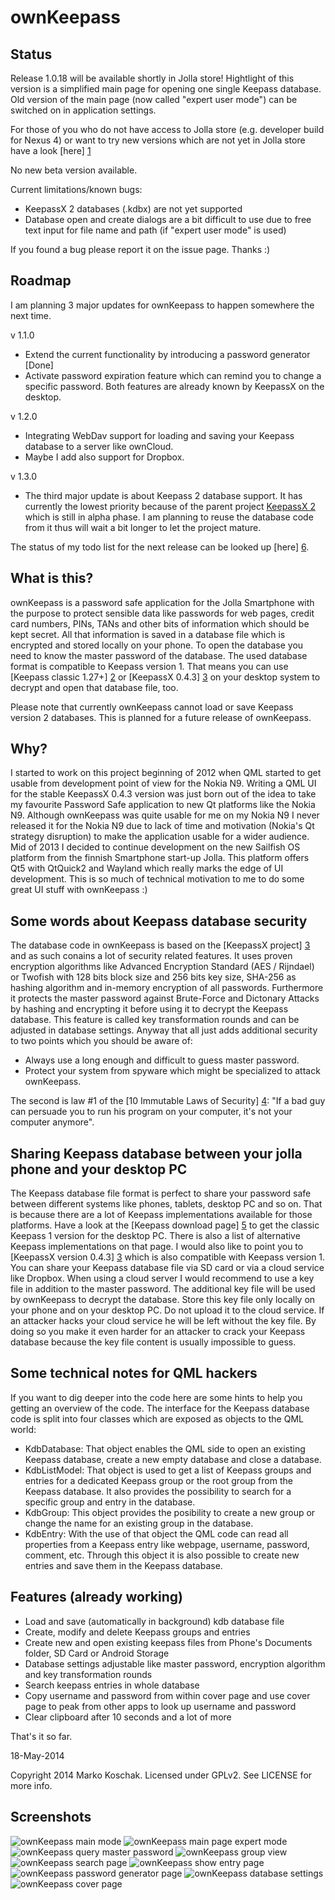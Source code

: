 ownKeepass
==========

Status
------

Release 1.0.18 will be available shortly in Jolla store! Hightlight of this version is a simplified main page for opening one single Keepass database. Old version of the main page (now called "expert user mode") can be switched on in application settings.

For those of you who do not have access to Jolla store (e.g. developer build for Nexus 4) or want to try new versions which are not yet in Jolla store have a look [here] [1]

No new beta version available.

Current limitations/known bugs:
*   KeepassX 2 databases (.kdbx) are not yet supported
*   Database open and create dialogs are a bit difficult to use due to free text input for file name and path (if "expert user mode" is used)

If you found a bug please report it on the issue page. Thanks :)

Roadmap
-------

I am planning 3 major updates for ownKeepass to happen somewhere the next time.

v 1.1.0
*   Extend the current functionality by introducing a password generator [Done]
*   Activate password expiration feature which can remind you to change a specific password. Both features are already known by KeepassX on the desktop.

v 1.2.0
*   Integrating WebDav support for loading and saving your Keepass database to a server like ownCloud.
*   Maybe I add also support for Dropbox.

v 1.3.0
*   The third major update is about Keepass 2 database support. It has currently the lowest priority because of the parent project [KeepassX 2][3] which is still in alpha phase. I am planning to reuse the database code from it thus will wait a bit longer to let the project mature.

The status of my todo list for the next release can be looked up [here] [6].

What is this?
-------------

ownKeepass is a password safe application for the Jolla Smartphone with the purpose to
protect sensible data like passwords for web pages, credit card numbers,
PINs, TANs and other bits of information which should be kept secret. All that information
is saved in a database file which is encrypted and stored locally on your phone. To open
the database you need to know the master password of the database. The used database
format is compatible to Keepass version 1. That means you can use [Keepass classic 1.27+] [2] or [KeepassX 0.4.3] [3] on your desktop
system to decrypt and open that database file, too.

Please note that currently ownKeepass cannot load or save Keepass version 2 databases. This is
planned for a future release of ownKeepass.

Why?
----

I started to work on this project beginning of 2012 when QML started to get usable from development point
of view for the Nokia N9. Writing a QML UI for the stable KeepassX 0.4.3 version was just born out of the
idea to take my favourite Password Safe application to new Qt platforms like the Nokia N9. Although
ownKeepass was quite usable for me on my Nokia N9 I never released it for the Nokia N9 due to lack of
time and motivation (Nokia's Qt strategy disruption) to make the application usable for a wider audience.
Mid of 2013 I decided to continue development on the new Sailfish OS platform from the finnish Smartphone
start-up Jolla. This platform offers Qt5 with QtQuick2 and Wayland which really marks the edge of UI
development. This is so much of technical motivation to me to do some great UI stuff with ownKeepass :)

Some words about Keepass database security
------------------------------------------

The database code in ownKeepass is based on the [KeepassX project] [3] and as such conains a lot of
security related features. It uses proven encryption algorithms like Advanced Encryption Standard
(AES / Rijndael) or Twofish with 128 bits block size and 256 bits key size, SHA-256 as hashing
algorithm and in-memory encryption of all passwords. Furthermore it protects the master
password against Brute-Force and Dictonary Attacks by hashing and encrypting it before
using it to decrypt the Keepass database. This feature is called key transformation rounds and can be
adjusted in database settings. Anyway that all just adds additional security to two points which
you should be aware of:

*   Always use a long enough and difficult to guess master password.
*   Protect your system from spyware which might be specialized to attack ownKeepass.

The second is law #1 of the [10 Immutable Laws of Security] [4]: "If a bad guy can persuade you to run
his program on your computer, it's not your computer anymore".

Sharing Keepass database between your jolla phone and your desktop PC
---------------------------------------------------------------------

The Keepass database file format is perfect to share your password safe between different
systems like phones, tablets, desktop PC and so on. That is because there are a lot of Keepass
implementations available for those platforms. Have a look at the [Keepass download page] [5] to get the classic Keepass 1
version for the desktop PC. There is also a list of alternative Keepass implementations on that page.
I would also like to point you to [KeepassX version 0.4.3] [3] which is also
compatible with Keepass version 1.
You can share your Keepass database file via SD card or via a cloud service like Dropbox.
When using a cloud server I would recommend to use a key file in addition to the master password.
The additional key file will be used by ownKeepass to decrypt the database. Store this key file
only locally on your phone and on your desktop PC. Do not upload it to the cloud service. If an attacker
hacks your cloud service he will be left without the key file. By doing so you make it even
harder for an attacker to crack your Keepass database because the key file content is usually
impossible to guess.

Some technical notes for QML hackers
------------------------------------

If you want to dig deeper into the code here are some hints to help you getting an overview of the code. The interface for
the Keepass database code is split into four classes which are exposed as objects to the QML world:

*   KdbDatabase:
    That object enables the QML side to open an existing Keepass database, create a new empty
    database and close a database.
*   KdbListModel:
    That object is used to get a list of Keepass groups and entries for a dedicated Keepass
    group or the root group from the Keepass database. It also provides the possibility to search
    for a specific group and entry in the database.
*   KdbGroup:
    This object provides the posibility to create a new group or change the name for an existing
    group in the database.
*   KdbEntry:
    With the use of that object the QML code can read all properties from a Keepass entry like
    webpage, username, password, comment, etc. Through this object it is also possible to create
    new entries and save them in the Keepass database.

Features (already working)
--------------------------

*   Load and save (automatically in background) kdb database file
*   Create, modify and delete Keepass groups and entries
*   Create new and open existing keepass files from Phone's Documents folder, SD Card or Android Storage
*   Database settings adjustable like master password, encryption algorithm and key transformation rounds
*   Search keepass entries in whole database
*   Copy username and password from within cover page and use cover page to peak from other apps to
    look up username and password
*   Clear clipboard after 10 seconds and a lot of more

That's it so far.

18-May-2014

Copyright 2014 Marko Koschak. Licensed under GPLv2. See LICENSE for more info.

[1]: https://www.tisno.de/owncloud/public.php?service=files&t=598987d3cdeba24d83b18a63fce18b08 "Download beta release of ownKeepass for Jolla Phone"
[2]: http://www.keepass.info/help/v1/setup.html                        "Official Keepass homepage for version 1"
[3]: http://www.keepassx.org                                           "KeepassX project homepage"
[4]: http://technet.microsoft.com/en-us/library/cc722487.aspx          "10 Immutable Laws of Security"
[5]: http://www.keepass.info/download.html                             "Download classic Keepass"
[6]: https://github.com/jobe-m/ownkeepass/issues?milestone=2&state=open "Status of next major ownKeepass release 1.1.0"

Screenshots
-----------

![ownKeepass main mode](http://www.tisno.de/images/stories/myworld/ownkeepass/ownKeepass_MainPage2.jpg)
![ownKeepass main page expert mode](http://www.tisno.de/images/stories/myworld/ownkeepass/ownKeepass_MainPageExpertMode2.jpg)
![ownKeepass query master password](http://www.tisno.de/images/stories/myworld/ownkeepass/ownKeepass_QueryMasterPassword2.jpg)
![ownKeepass group view](http://www.tisno.de/images/stories/myworld/ownkeepass/ownKeepass_GroupView2.jpg)
![ownKeepass search page](http://www.tisno.de/images/stories/myworld/ownkeepass/ownKeepass_SearchPage2.jpg)
![ownKeepass show entry page](http://www.tisno.de/images/stories/myworld/ownkeepass/ownKeepass_ShowEntryPage2.jpg)
![ownKeepass password generator page](http://www.tisno.de/images/stories/myworld/ownkeepass/ownKeepass_PasswordGeneratorPage2.jpg)
![ownKeepass database settings](http://www.tisno.de/images/stories/myworld/ownkeepass/ownKeepass_DatabaseSettings2.jpg)
![ownKeepass cover page](http://www.tisno.de/images/stories/myworld/ownkeepass/ownKeepass_Cover2.jpg)

